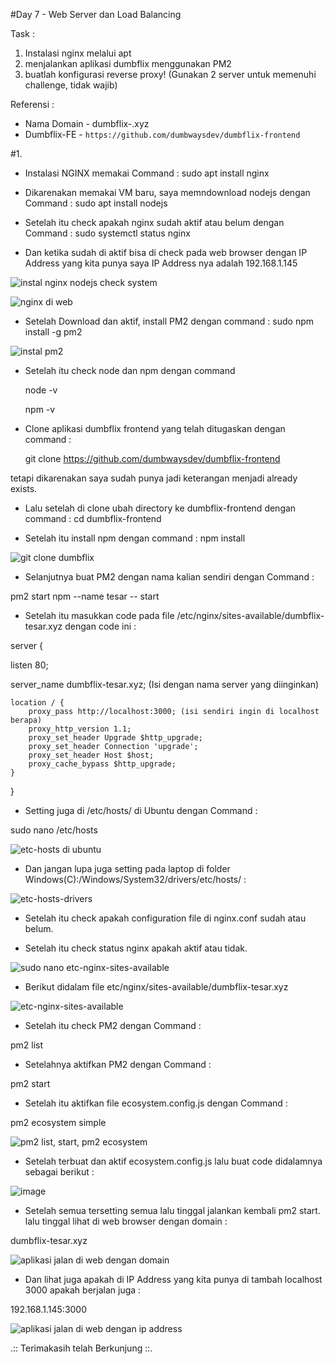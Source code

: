 #Day 7 - Web Server dan Load Balancing

Task :
1. Instalasi nginx melalui apt
2. menjalankan aplikasi dumbflix menggunakan PM2
3. buatlah konfigurasi reverse proxy!
(Gunakan 2 server untuk memenuhi challenge, tidak wajib)

Referensi :
- Nama Domain - dumbflix-<nama panggilan>.xyz
- Dumbflix-FE - ```https://github.com/dumbwaysdev/dumbflix-frontend```


#1. 
- Instalasi NGINX memakai Command : sudo apt install nginx
- Dikarenakan memakai VM baru, saya memndownload nodejs dengan Command : sudo apt install nodejs
- Setelah itu check apakah nginx sudah aktif atau belum dengan Command : sudo systemctl status nginx
 
- Dan ketika sudah di aktif bisa di check pada web browser dengan IP Address yang kita punya saya IP Address nya adalah 192.168.1.145

![instal nginx nodejs check system](https://github.com/Drewsans/devops17-dumbways-Tesar-Nurrizky/assets/118201274/361a6b3e-079e-42fb-9fc9-857ef25a90e8)

 ![nginx di web](https://github.com/Drewsans/devops17-dumbways-Tesar-Nurrizky/assets/118201274/749b7916-e3e5-43e4-871c-c6796a5196c5)

- Setelah Download dan aktif, install PM2 dengan command : sudo npm install -g pm2

![instal pm2](https://github.com/Drewsans/devops17-dumbways-Tesar-Nurrizky/assets/118201274/d4ae4106-1474-458f-b1ff-55da0c0971ef)

- Setelah itu check node dan npm dengan command 
 
  node -v
  
  npm -v
  
- Clone aplikasi dumbflix frontend yang telah ditugaskan dengan command :
  
  git clone https://github.com/dumbwaysdev/dumbflix-frontend
  
tetapi dikarenakan saya sudah punya jadi keterangan menjadi already exists.
  
- Lalu setelah di clone ubah directory ke dumbflix-frontend dengan command :
  cd dumbflix-frontend
  
- Setelah itu install npm dengan command :
  npm install
  
![git clone dumbflix](https://github.com/Drewsans/devops17-dumbways-Tesar-Nurrizky/assets/118201274/87803a18-1df6-4e37-bddd-8f038b74033f)

- Selanjutnya buat PM2 dengan nama kalian sendiri dengan Command :
 
pm2 start npm --name tesar -- start
 
- Setelah itu masukkan code pada file /etc/nginx/sites-available/dumbflix-tesar.xyz dengan code ini :

server {
 
 listen 80;
    
 server_name dumbflix-tesar.xyz; (Isi dengan nama server yang diinginkan)

    location / {
        proxy_pass http://localhost:3000; (isi sendiri ingin di localhost berapa)
        proxy_http_version 1.1;
        proxy_set_header Upgrade $http_upgrade;
        proxy_set_header Connection 'upgrade';
        proxy_set_header Host $host;
        proxy_cache_bypass $http_upgrade;
    }
}

- Setting juga di /etc/hosts/ di Ubuntu dengan Command :
 
sudo nano /etc/hosts
 
![etc-hosts di ubuntu](https://github.com/Drewsans/devops17-dumbways-Tesar-Nurrizky/assets/118201274/d86fcb08-e813-40f4-9c61-dd7c260b1562)

- Dan jangan lupa juga setting pada laptop di folder Windows(C):/Windows/System32/drivers/etc/hosts/ :
 
![etc-hosts-drivers](https://github.com/Drewsans/devops17-dumbways-Tesar-Nurrizky/assets/118201274/989e67a4-e507-435a-b7b0-d306eb2588c8)

- Setelah itu check apakah configuration file di nginx.conf sudah atau belum.
 
- Setelah itu check status nginx apakah aktif atau tidak.
 
![sudo nano etc-nginx-sites-available](https://github.com/Drewsans/devops17-dumbways-Tesar-Nurrizky/assets/118201274/6a173538-d042-454e-b47e-b4a7dfc8fba2)

- Berikut didalam file etc/nginx/sites-available/dumbflix-tesar.xyz
 
 ![etc-nginx-sites-available](https://github.com/Drewsans/devops17-dumbways-Tesar-Nurrizky/assets/118201274/86ff7abf-d6c1-4583-b93d-9c763c89021c)

- Setelah itu check PM2 dengan Command :
 
 pm2 list
 
- Setelahnya aktifkan PM2 dengan Command :
 
 pm2 start
 
- Setelah itu aktifkan file ecosystem.config.js dengan Command :
 
 pm2 ecosystem simple

![pm2 list, start, pm2 ecosystem](https://github.com/Drewsans/devops17-dumbways-Tesar-Nurrizky/assets/118201274/bae6ce6b-0924-4d70-8403-13d1394d1d10)

- Setelah terbuat dan aktif ecosystem.config.js lalu buat code didalamnya sebagai berikut :
 
![image](https://github.com/Drewsans/devops17-dumbways-Tesar-Nurrizky/assets/118201274/25766b7b-a6c7-48e6-ad78-4e91daa84389)

- Setelah semua tersetting semua lalu tinggal jalankan kembali pm2 start. lalu tinggal lihat di web browser dengan domain :

dumbflix-tesar.xyz
 
 ![aplikasi jalan di web dengan domain](https://github.com/Drewsans/devops17-dumbways-Tesar-Nurrizky/assets/118201274/f35d0b1a-0c18-439d-b701-8d8d185aed91)

- Dan lihat juga apakah di IP Address yang kita punya di tambah localhost 3000 apakah berjalan juga :
 
192.168.1.145:3000
 
 ![aplikasi jalan di web dengan ip address](https://github.com/Drewsans/devops17-dumbways-Tesar-Nurrizky/assets/118201274/944a1d17-52d0-4579-8447-e0fc0d4e54b1)

.:: Terimakasih telah Berkunjung ::.
